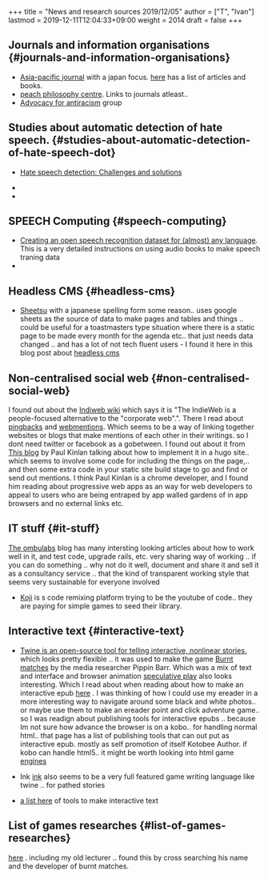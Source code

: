 +++
title = "News and research sources 2019/12/05"
author = ["T", "Ivan"]
lastmod = 2019-12-11T12:04:33+09:00
weight = 2014
draft = false
+++

## Journals and information organisations {#journals-and-information-organisations}

-   [Asia-pacific journal](https://apjjf.org/2019/19/Temocin.html) with a japan focus. [here](https://apjjf.org/admin) has a list of
    articles and books.
-   [peach philosophy centre](http://peacephilosophy.blogspot.com/p/about-peace-philosophy-centre.html). Links to journals atleast..
-   [Advocacy for antiracism](https://antiracism-info.com/) group


## Studies about automatic detection of hate speech. {#studies-about-automatic-detection-of-hate-speech-dot}

-   [Hate speech detection: Challenges and solutions](https://journals.plos.org/plosone/article?id=10.1371/journal.pone.0221152)
-

-


## SPEECH Computing {#speech-computing}

-   [Creating an open speech recognition dataset for (almost) any
    language](https://medium.com/@klintcho/creating-an-open-speech-recognition-dataset-for-almost-any-language-c532fb2bc0cf). This is a very detailed instructions on using audio
    books to make speech traning data
-


## Headless CMS {#headless-cms}

-   [Sheetsu](https://sheetsu.com/) with a japanese spelling form some reason.. uses google
    sheets as the source of data to make pages and tables and things
    .. could be useful for a toastmasters type situation where there
    is a static page to be made every month for the agenda
    etc.. that just needs data changed .. and has a lot of not tech
    fluent users - I found it here in this blog post about [headless cms](https://bejamas.io/blog/headless-cms/)


## Non-centralised social web {#non-centralised-social-web}

I found out about the [Indiweb wiki](https://indieweb.org/) which says it is "The IndieWeb
is a people-focused alternative to the "corporate web".". There I
read about [pingbacks](https://indieweb.org/pingback) and [webmentions](https://indieweb.org/webmention.io). Which seems to be a way of
linking together websites or blogs that make mentions of each
other in their writings. so I dont need twitter or facebook as a
gobetween. I found out about it from
[This blog](https://paul.kinlan.me/using-web-mentions-in-a-static-sitehugo-/) by Paul Kinlan talking about how to implement it in a
hugo site.. which seems to involve some code for including the
things on the page,.. and then some extra code in your static site
build stage to go and find or send out mentions. I think Paul
Kinlan is a chrome developer, and I found him reading about
progressive web apps as an way for web developers to appeal to
users who are being entraped by app walled gardens of in app
browsers and no external links etc.


## IT stuff {#it-stuff}

[The ombulabs](https://www.ombulabs.com/blog) blog has many intersting looking articles about how
to work well in it, and test code, upgrade rails, etc. very
sharing way of working .. if you can do something .. why not do it
well, document and share it and sell it as a consultancy service
.. that the kind of transparent working style that seems very
sustainable for everyone involved

-   [Koji](https://withkoji.com/docs/tutorials/creating-your-first-custom-vcc) is s code remixing platform trying to be the youtube of
    code.. they are paying for simple games to seed their library.


## Interactive text {#interactive-text}

-   [Twine is an open-source tool for telling interactive, nonlinear
    stories.](https://twinery.org/) which looks pretty flexible .. it was used to make the
    game [Burnt matches](http://www.pippinbarr.com/2016/11/29/burnt-matches/) by the media researcher Pippin Barr.
    Which was a mix of text and interface and browser animation
    [speculative play](http://www.speculativeplay.com/about/) also looks interesting.
    Which I read about when reading about how to make an interactive
    epub [here](https://www.kotobee.com/blog/how-create-interactive-ebook-guide/) . I was thinking of how I could use my ereader in a
    more interesting way to navigate around some black and white
    photos.. or maybe use them to make an ereader point and click
    adventure game.. so I was readign about publishing tools for
    interactive epubs .. because Im not sure how advance the browser
    is on a kobo.. for handling normal html.. that page has a list
    of publishing tools that can out put as interactive epub. mostly
    as self promotion of itself Kotobee Author.
    if kobo can handle html5.. it might be worth looking into html
    game [engines](http://html5gameengine.com/)

-   Ink [ink](https://github.com/inkle/ink/blob/master/Documentation/WritingWithInk.md) also seems to be a very full featured game writing
    language like twine .. for pathed stories

-   [a list here](https://vagrantcursor.wordpress.com/2018/01/02/tools-to-make-narrative-games/) of tools to make interactive text


## List of games researches {#list-of-games-researches}

[here](http://www.kmjn.org/game-rankings/) . including my old lecturer .. found this by cross searching
his name and the developer of burnt matches.
